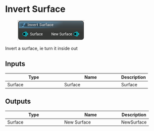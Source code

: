 # Invert Surface

<div align="left" data-full-width="false">

<figure><img src="Invert_Surface.png" alt=""><figcaption></figcaption></figure>

</div>

Invert a surface, ie turn it inside out

## Inputs

<table>
<thead><tr><th width="170">Type</th><th width="170">Name</th><th>Description</th></tr></thead>
<tbody>
<tr><td>Surface</td><td>Surface</td><td>Surface</td></tr>
</tbody>
</table>

## Outputs

<table>
<thead><tr><th width="170">Type</th><th width="170">Name</th><th>Description</th></tr></thead>
<tbody>
<tr><td>Surface</td><td>New Surface</td><td>NewSurface</td></tr>
</tbody>
</table>